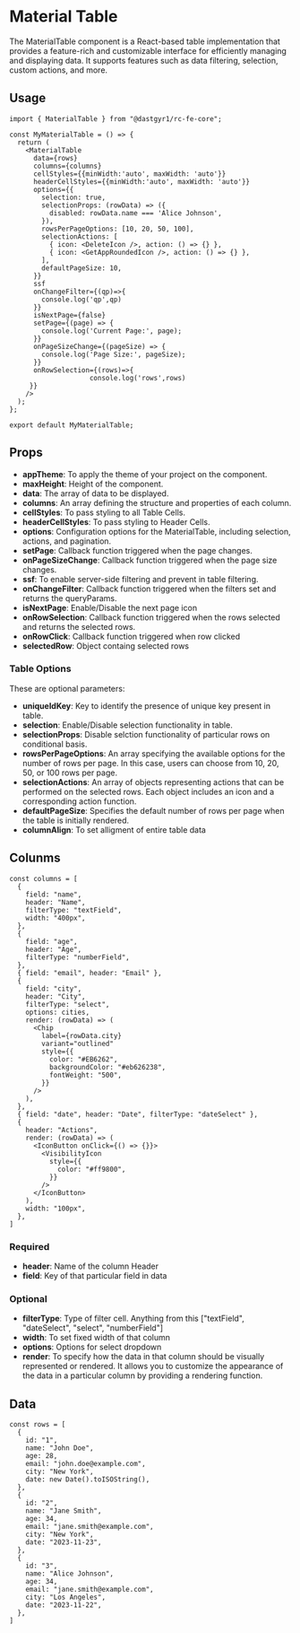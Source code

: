 # Material Table

The MaterialTable component is a React-based table implementation that provides a feature-rich and customizable interface for efficiently managing and displaying data. It supports features such as data filtering, selection, custom actions, and more.

## Usage

```
import { MaterialTable } from "@dastgyr1/rc-fe-core";

const MyMaterialTable = () => {
  return (
    <MaterialTable
      data={rows}
      columns={columns}
      cellStyles={{minWidth:'auto', maxWidth: 'auto'}}
      headerCellStyles={{minWidth:'auto', maxWidth: 'auto'}}
      options={{
        selection: true,
        selectionProps: (rowData) => ({
          disabled: rowData.name === 'Alice Johnson',
        }),
        rowsPerPageOptions: [10, 20, 50, 100],
        selectionActions: [
          { icon: <DeleteIcon />, action: () => {} },
          { icon: <GetAppRoundedIcon />, action: () => {} },
        ],
        defaultPageSize: 10,
      }}
      ssf
      onChangeFilter={(qp)=>{
        console.log('qp',qp)
      }}
      isNextPage={false}
      setPage={(page) => {
        console.log('Current Page:', page);
      }}
      onPageSizeChange={(pageSize) => {
        console.log('Page Size:', pageSize);
      }}
      onRowSelection={(rows)=>{
                    console.log('rows',rows)
     }}
    />
  );
};

export default MyMaterialTable;

```

## Props

- **appTheme**: To apply the theme of your project on the component.
- **maxHeight**: Height of the component.
- **data**: The array of data to be displayed.
- **columns**: An array defining the structure and properties of each column.
- **cellStyles**: To pass styling to all Table Cells.
- **headerCellStyles**: To pass styling to Header Cells.
- **options**: Configuration options for the MaterialTable, including selection, actions, and pagination.
- **setPage**: Callback function triggered when the page changes.
- **onPageSizeChange**: Callback function triggered when the page size changes.
- **ssf**: To enable server-side filtering and prevent in table filtering.
- **onChangeFilter**: Callback function triggered when the filters set and returns the queryParams.
- **isNextPage**: Enable/Disable the next page icon
- **onRowSelection**: Callback function triggered when the rows selected and returns the selected rows.
- **onRowClick**: Callback function triggered when row clicked
- **selectedRow**: Object containg selected rows

### Table Options

These are optional parameters:

- **uniqueIdKey**: Key to identify the presence of unique key present in table.
- **selection**: Enable/Disable selection functionality in table.
- **selectionProps**: Disable selction functionality of particular rows on conditional basis.
- **rowsPerPageOptions**: An array specifying the available options for the number of rows per page. In this case, users can choose from 10, 20, 50, or 100 rows per page.
- **selectionActions**: An array of objects representing actions that can be performed on the selected rows. Each object includes an icon and a corresponding action function.
- **defaultPageSize**: Specifies the default number of rows per page when the table is initially rendered.
- **columnAlign**: To set alligment of entire table data

## Colunms

```
const columns = [
  {
    field: "name",
    header: "Name",
    filterType: "textField",
    width: "400px",
  },
  {
    field: "age",
    header: "Age",
    filterType: "numberField",
  },
  { field: "email", header: "Email" },
  {
    field: "city",
    header: "City",
    filterType: "select",
    options: cities,
    render: (rowData) => (
      <Chip
        label={rowData.city}
        variant="outlined"
        style={{
          color: "#EB6262",
          backgroundColor: "#eb626238",
          fontWeight: "500",
        }}
      />
    ),
  },
  { field: "date", header: "Date", filterType: "dateSelect" },
  {
    header: "Actions",
    render: (rowData) => (
      <IconButton onClick={() => {}}>
        <VisibilityIcon
          style={{
            color: "#ff9800",
          }}
        />
      </IconButton>
    ),
    width: "100px",
  },
]
```

### Required

- **header**: Name of the column Header
- **field**: Key of that particular field in data

### Optional

- **filterType**: Type of filter cell. Anything from this ["textField", "dateSelect", "select", "numberField"]
- **width**: To set fixed width of that column
- **options**: Options for select dropdown
- **render**: To specify how the data in that column should be visually represented or rendered. It allows you to customize the appearance of the data in a particular column by providing a rendering function.

## Data

```
const rows = [
  {
    id: "1",
    name: "John Doe",
    age: 28,
    email: "john.doe@example.com",
    city: "New York",
    date: new Date().toISOString(),
  },
  {
    id: "2",
    name: "Jane Smith",
    age: 34,
    email: "jane.smith@example.com",
    city: "New York",
    date: "2023-11-23",
  },
  {
    id: "3",
    name: "Alice Johnson",
    age: 34,
    email: "jane.smith@example.com",
    city: "Los Angeles",
    date: "2023-11-22",
  },
]
```

